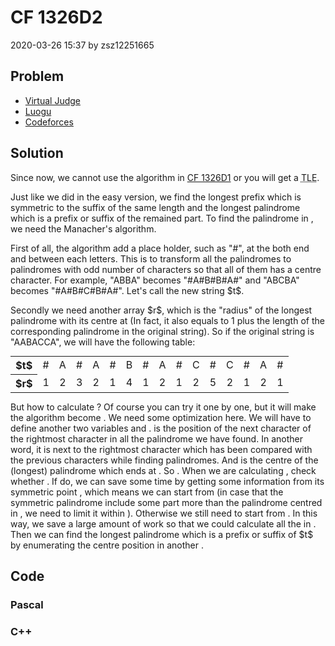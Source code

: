 <h1>CF 1326D2</h1>
<p><time>2020-03-26 15:37</time> by zsz12251665</p>
<section>
	<h2>Problem</h2>
	<ul class="buttonList">
		<a target="_blank" href="https://vjudge.net/problem/CodeForces-1326D2"><li>Virtual Judge</li></a>
		<a target="_blank" href="https://www.luogu.com.cn/problem/CF1326D2"><li>Luogu</li></a>
		<a target="_blank" href="https://codeforces.com/problemset/problem/1326/D2"><li>Codeforces</li></a>
	</ul>
</section>
<section>
	<h2>Solution</h2>
	<p>Since <data value="o{|}v{s}o{|}o{&le;}c{10}p{c{6}}"></data> now, we cannot use the <data value="o{O}o{(}o{|}v{s}o{|}p{c{2}}o{)}"></data> algorithm in <a href="/codes/?oj=CF&pid=1326D1">CF 1326D1</a> or you will get a <abbr title="Time Limit Exceeded">TLE</abbr>. </p>
	<p>Just like we did in the easy version, we find the longest prefix which is symmetric to the suffix of the same length and the longest palindrome which is a prefix or suffix of the remained part. To find the palindrome in <data value="o{O}o{(}o{|}v{s}o{|}o{)}"></data>, we need the Manacher's algorithm. </p>
	<p>First of all, the algorithm add a place holder, such as "#", at the both end and between each letters. This is to transform all the palindromes to palindromes with odd number of characters so that all of them has a centre character. For example, "ABBA" becomes "#A#B#B#A#" and "ABCBA" becomes "#A#B#C#B#A#". Let's call the new string $t$. </p>
	<p>Secondly we need another array $r$, which <data value="v{r}b{v{i}}"></data> is the "radius" of the longest palindrome with its centre at <data value="v{t}b{v{i}}"></data> (In fact, it also equals to 1 plus the length of the corresponding palindrome in the original string). So if the original string is "AABACCA", we will have the following table: </p>
	<table style="margin: auto; text-align: center;">
		<tbody>
			<tr>
				<th>$t$</th>
				<td>#</td>
				<td>A</td>
				<td>#</td>
				<td>A</td>
				<td>#</td>
				<td>B</td>
				<td>#</td>
				<td>A</td>
				<td>#</td>
				<td>C</td>
				<td>#</td>
				<td>C</td>
				<td>#</td>
				<td>A</td>
				<td>#</td>
			</tr>
			<tr>
				<th>$r$</th>
				<td>1</td>
				<td>2</td>
				<td>3</td>
				<td>2</td>
				<td>1</td>
				<td>4</td>
				<td>1</td>
				<td>2</td>
				<td>1</td>
				<td>2</td>
				<td>5</td>
				<td>2</td>
				<td>1</td>
				<td>2</td>
				<td>1</td>
			</tr>
		</tbody>
	</table>
	<p>But how to calculate <data value="v{r}b{v{i}}"></data>? Of course you can try it one by one, but it will make the algorithm become <data value="o{O}o{(}o{|}v{s}o{|}p{c{2}}o{)}"></data>. We need some optimization here. We will have to define another two variables <data value="v{mx}"></data> and <data value="v{ce}"></data>. <data value="v{mx}"></data> is the position of the next character of the rightmost character in all the palindrome we have found. In another word, it is next to the rightmost character which has been compared with the previous characters while finding palindromes. And <data value="v{ce}"></data> is the centre of the (longest) palindrome which ends at <data value="v{mx}"></data>. So <data value="v{mx}o{=}v{ce}o{+}v{r}b{v{ce}}"></data>. When we are calculating <data value="v{r}b{v{i}}"></data>, check whether <data value="v{i}o{&lt;}v{mx}"></data>. If do, we can save some time by getting some information from its symmetric point <data value="o{(}c{2}o{}v{ce}o{-}v{i}o{)}"></data>, which means we can start from <data value="o{min}o{(}v{mx}o{-}v{i}o{,}v{r}b{c{2}o{}v{ce}o{-}v{i}}o{)}"></data> (in case that the symmetric palindrome include some part more than the palindrome centred in <data value="v{ce}"></data>, we need to limit it within <data value="o{(}v{mx}o{-}v{i}o{)}"></data>). Otherwise we still need to start from <data value="c{1}"></data>. In this way, we save a large amount of work so that we could calculate all the <data value="v{r}b{v{i}}"></data> in <data value="o{O}o{(}o{|}v{t}o{|}o{)}"></data>. Then we can find the longest palindrome which is a prefix or suffix of $t$ by enumerating the centre position in another <data value="o{O}o{(}o{|}v{t}o{|}o{)}"></data>. </p>
</section>
<section>
	<h2>Code</h2>
	<section>
		<h3>Pascal</h3>
		<code lang="pas"></code>
	</section>
	<section>
		<h3>C++</h3>
		<code lang="cpp"></code>
	</section>
</section>
